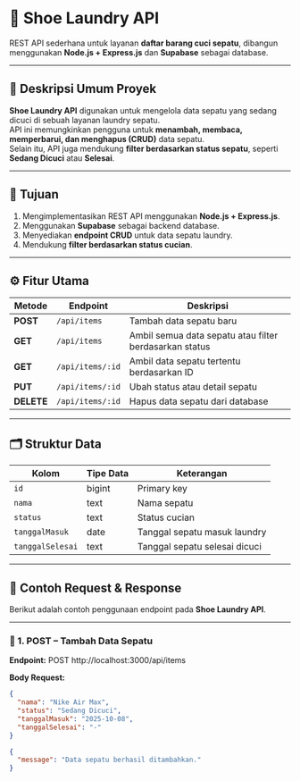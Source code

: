 # 🧼 Shoe Laundry API

REST API sederhana untuk layanan **daftar barang cuci sepatu**, dibangun menggunakan **Node.js + Express.js** dan **Supabase** sebagai database.

---

## 📘 Deskripsi Umum Proyek

**Shoe Laundry API** digunakan untuk mengelola data sepatu yang sedang dicuci di sebuah layanan laundry sepatu.  
API ini memungkinkan pengguna untuk **menambah, membaca, memperbarui, dan menghapus (CRUD)** data sepatu.  
Selain itu, API juga mendukung **filter berdasarkan status sepatu**, seperti **Sedang Dicuci** atau **Selesai**.

---

## 🎯 Tujuan

1. Mengimplementasikan REST API menggunakan **Node.js + Express.js**.  
2. Menggunakan **Supabase** sebagai backend database.  
3. Menyediakan **endpoint CRUD** untuk data sepatu laundry.  
4. Mendukung **filter berdasarkan status cucian**.

---

## ⚙️ Fitur Utama

| Metode | Endpoint | Deskripsi |
|---------|-----------|-----------|
| **POST** | `/api/items` | Tambah data sepatu baru |
| **GET** | `/api/items` | Ambil semua data sepatu atau filter berdasarkan status |
| **GET** | `/api/items/:id` | Ambil data sepatu tertentu berdasarkan ID |
| **PUT** | `/api/items/:id` | Ubah status atau detail sepatu |
| **DELETE** | `/api/items/:id` | Hapus data sepatu dari database |

---

## 🗂️ Struktur Data

| Kolom | Tipe Data | Keterangan |
|--------|------------|------------|
| `id` | bigint | Primary key |
| `nama` | text | Nama sepatu |
| `status` | text | Status cucian |
| `tanggalMasuk` | date | Tanggal sepatu masuk laundry |
| `tanggalSelesai` | text | Tanggal sepatu selesai dicuci |

---

## 📩 Contoh Request & Response

Berikut adalah contoh penggunaan endpoint pada **Shoe Laundry API**.

---

### 🧾 1. POST – Tambah Data Sepatu

**Endpoint:**
POST http://localhost:3000/api/items

**Body Request:**
```json
{
  "nama": "Nike Air Max",
  "status": "Sedang Dicuci",
  "tanggalMasuk": "2025-10-08",
  "tanggalSelesai": "-"
}

{
  "message": "Data sepatu berhasil ditambahkan."
}
